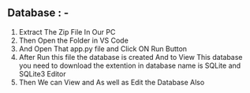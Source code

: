 ## Database : - 
  1. Extract The Zip File In Our PC
  2. Then Open the Folder in VS Code
  3. And Open That app.py file and Click ON Run Button
  4. After Run this file the database is created And to View This database you need to download the extention in database name is SQLite and SQLite3 Editor
  5. Then We can View and As well as Edit the Database Also 
